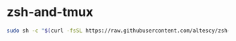 # zsh-and-tmux

```bash
sudo sh -c "$(curl -fsSL https://raw.githubusercontent.com/altescy/zsh-and-tmux/master/install.sh)"

```
